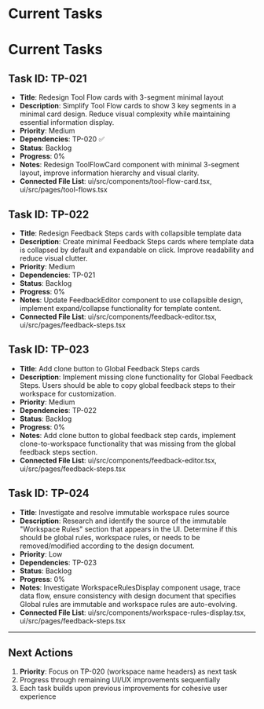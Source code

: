 # Current Tasks

# Current Tasks

## Task ID: TP-021
- **Title**: Redesign Tool Flow cards with 3-segment minimal layout
- **Description**: Simplify Tool Flow cards to show 3 key segments in a minimal card design. Reduce visual complexity while maintaining essential information display.
- **Priority**: Medium
- **Dependencies**: TP-020 ✅
- **Status**: Backlog
- **Progress**: 0%
- **Notes**: Redesign ToolFlowCard component with minimal 3-segment layout, improve information hierarchy and visual clarity.
- **Connected File List**: ui/src/components/tool-flow-card.tsx, ui/src/pages/tool-flows.tsx

## Task ID: TP-022
- **Title**: Redesign Feedback Steps cards with collapsible template data
- **Description**: Create minimal Feedback Steps cards where template data is collapsed by default and expandable on click. Improve readability and reduce visual clutter.
- **Priority**: Medium
- **Dependencies**: TP-021
- **Status**: Backlog
- **Progress**: 0%
- **Notes**: Update FeedbackEditor component to use collapsible design, implement expand/collapse functionality for template content.
- **Connected File List**: ui/src/components/feedback-editor.tsx, ui/src/pages/feedback-steps.tsx

## Task ID: TP-023
- **Title**: Add clone button to Global Feedback Steps cards
- **Description**: Implement missing clone functionality for Global Feedback Steps. Users should be able to copy global feedback steps to their workspace for customization.
- **Priority**: Medium
- **Dependencies**: TP-022
- **Status**: Backlog
- **Progress**: 0%
- **Notes**: Add clone button to global feedback step cards, implement clone-to-workspace functionality that was missing from the global feedback steps section.
- **Connected File List**: ui/src/components/feedback-editor.tsx, ui/src/pages/feedback-steps.tsx

## Task ID: TP-024
- **Title**: Investigate and resolve immutable workspace rules source
- **Description**: Research and identify the source of the immutable "Workspace Rules" section that appears in the UI. Determine if this should be global rules, workspace rules, or needs to be removed/modified according to the design document.
- **Priority**: Low
- **Dependencies**: TP-023
- **Status**: Backlog
- **Progress**: 0%
- **Notes**: Investigate WorkspaceRulesDisplay component usage, trace data flow, ensure consistency with design document that specifies Global rules are immutable and workspace rules are auto-evolving.
- **Connected File List**: ui/src/components/workspace-rules-display.tsx, ui/src/pages/feedback-steps.tsx

---

## Next Actions
1. **Priority**: Focus on TP-020 (workspace name headers) as next task
2. Progress through remaining UI/UX improvements sequentially
3. Each task builds upon previous improvements for cohesive user experience
